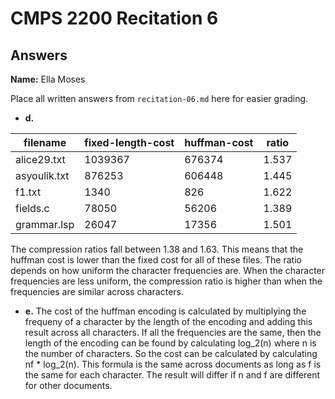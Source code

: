 # CMPS 2200 Recitation 6
## Answers

**Name:** Ella Moses


Place all written answers from `recitation-06.md` here for easier grading.



- **d.**

| filename     |   fixed-length-cost |   huffman-cost |   ratio |
|--------------|---------------------|----------------|---------|
| alice29.txt  |             1039367 |         676374 |   1.537 |
| asyoulik.txt |              876253 |         606448 |   1.445 |
| f1.txt       |                1340 |            826 |   1.622 |
| fields.c     |               78050 |          56206 |   1.389 |
| grammar.lsp  |               26047 |          17356 |   1.501 |

The compression ratios fall between 1.38 and 1.63. This means that the huffman cost is lower than the fixed cost for all of these files. The ratio depends on how uniform the character frequencies are. When the character frequencies are less uniform, the compression ratio is higher than when the frequencies are similar across characters.


- **e.**
The cost of the huffman encoding is calculated by multiplying the frequeny of a character by the length of the encoding and adding this result across all characters. If all the frequencies are the same, then the length of the encoding can be found by calculating log_2(n) where n is the number of characters. So the cost can be calculated by calculating nf * log_2(n). This formula is the same across documents as long as f is the same for each character. The result will differ if n and f are different for other documents. 

